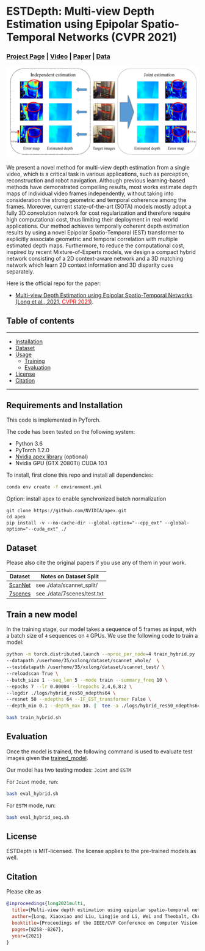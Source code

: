 # ESTDepth: Multi-view Depth Estimation using Epipolar Spatio-Temporal Networks (CVPR 2021)

### [Project Page](https://www.xxlong.site/ESTDepth/) | [Video]() | [Paper](https://arxiv.org/pdf/2011.13118) | [Data](#dataset)

<img src='docs/images/teaser.png'/>

We present a novel method for multi-view depth estimation from a single video, which is a critical task in various applications, such as perception, reconstruction and robot navigation. 
Although previous learning-based methods have demonstrated compelling results, most works estimate depth maps of individual video frames independently, without taking into consideration the strong geometric and temporal coherence among the frames. 
Moreover, current state-of-the-art (SOTA) models mostly adopt a fully 3D convolution network for cost regularization and therefore require high computational cost, thus limiting their deployment in real-world applications. 
Our method achieves temporally coherent depth estimation results by using a novel Epipolar Spatio-Temporal (EST) transformer to explicitly associate geometric and temporal correlation with multiple estimated depth maps. 
Furthermore, to reduce the computational cost, inspired by recent Mixture-of-Experts models, we design a compact hybrid network consisting of a 2D context-aware network and a 3D matching network which learn 2D context information and 3D disparity cues separately. 

Here is the official repo for the paper:

* [Multi-view Depth Estimation using Epipolar Spatio-Temporal Networks (Long et al., 2021, <span style="color:red">CVPR 2021</span>)](https://arxiv.org/pdf/2011.13118).


## Table of contents
-----
  * [Installation](#requirements-and-installation)
  * [Dataset](#dataset)
  * [Usage](#train-a-new-model)
    + [Training](#train-a-new-model)
    + [Evaluation](#evaluation)
  * [License](#license)
  * [Citation](#citation)
------

## Requirements and Installation

This code is implemented in PyTorch.

The code has been tested on the following system:

* Python 3.6
* PyTorch 1.2.0
* [Nvidia apex library](https://github.com/NVIDIA/apex) (optional)
* Nvidia GPU (GTX 2080Ti) CUDA 10.1


To install, first clone this repo and install all dependencies:

```bash
conda env create -f environment.yml
```

Option: install apex to enable synchronized batch normalization 
```
git clone https://github.com/NVIDIA/apex.git
cd apex
pip install -v --no-cache-dir --global-option="--cpp_ext" --global-option="--cuda_ext" ./
```

## Dataset
Please also cite the original papers if you use any of them in your work.

Dataset | Notes on Dataset Split
---|---
[ScanNet](http://www.scan-net.org/) | see ./data/scannet_split/
[7scenes](https://www.microsoft.com/en-us/research/project/rgb-d-dataset-7-scenes/) | see ./data/7scenes/test.txt

## Train a new model

In the training stage, our model takes a sequence of 5 frames as input, with a batch size of ``4`` sequences on ``4`` GPUs.
We use the following code to train a model:

```bash
python -m torch.distributed.launch --nproc_per_node=4 train_hybrid.py  --using_apex  --sync_bn \
--datapath /userhome/35/xxlong/dataset/scannet_whole/  \
--testdatapath /userhome/35/xxlong/dataset/scannet_test/ \
--reloadscan True \
--batch_size 1 --seq_len 5 --mode train --summary_freq 10 \
--epochs 7 --lr 0.00004 --lrepochs 2,4,6,8:2 \
--logdir ./logs/hybrid_res50_ndepths64 \
--resnet 50 --ndepths 64 --IF_EST_transformer False \
--depth_min 0.1 --depth_max 10. |  tee -a ./logs/hybrid_res50_ndepths64/log.txt

```

```bash
bash train_hybrid.sh
```

## Evaluation

Once the model is trained, the following command is used to evaluate test images given the [trained_model](https://drive.google.com/file/d/12NGc7mqT97yTZY9ZLe2oEEhQRiSuQHp9/view?usp=sharing).

Our model has two testing modes: ``Joint`` and ``ESTM``

For ``Joint`` mode, run:

```bash
bash eval_hybrid.sh
```

For ``ESTM`` mode, run:

```bash
bash eval_hybrid_seq.sh
```

## License

ESTDepth is MIT-licensed.
The license applies to the pre-trained models as well.

## Citation

Please cite as 
```bibtex
@inproceedings{long2021multi,
  title={Multi-view depth estimation using epipolar spatio-temporal networks},
  author={Long, Xiaoxiao and Liu, Lingjie and Li, Wei and Theobalt, Christian and Wang, Wenping},
  booktitle={Proceedings of the IEEE/CVF Conference on Computer Vision and Pattern Recognition},
  pages={8258--8267},
  year={2021}
}
```
